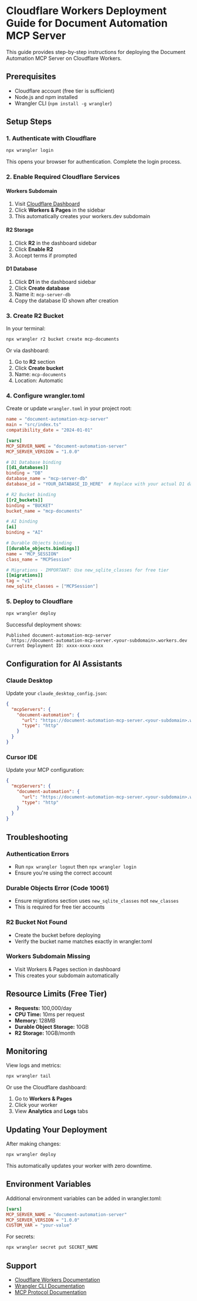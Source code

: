 # Cloudflare Workers Deployment Guide for Document Automation MCP Server

This guide provides step-by-step instructions for deploying the Document Automation MCP Server on Cloudflare Workers.

## Prerequisites

- Cloudflare account (free tier is sufficient)
- Node.js and npm installed
- Wrangler CLI (`npm install -g wrangler`)

## Setup Steps

### 1. Authenticate with Cloudflare

```bash
npx wrangler login
```

This opens your browser for authentication. Complete the login process.

### 2. Enable Required Cloudflare Services

#### Workers Subdomain
1. Visit [Cloudflare Dashboard](https://dash.cloudflare.com)
2. Click **Workers & Pages** in the sidebar
3. This automatically creates your workers.dev subdomain

#### R2 Storage
1. Click **R2** in the dashboard sidebar
2. Click **Enable R2**
3. Accept terms if prompted

#### D1 Database
1. Click **D1** in the dashboard sidebar
2. Click **Create database**
3. Name it: `mcp-server-db`
4. Copy the database ID shown after creation

### 3. Create R2 Bucket

In your terminal:
```bash
npx wrangler r2 bucket create mcp-documents
```

Or via dashboard:
1. Go to **R2** section
2. Click **Create bucket**
3. Name: `mcp-documents`
4. Location: Automatic

### 4. Configure wrangler.toml

Create or update `wrangler.toml` in your project root:

```toml
name = "document-automation-mcp-server"
main = "src/index.ts"
compatibility_date = "2024-01-01"

[vars]
MCP_SERVER_NAME = "document-automation-server"
MCP_SERVER_VERSION = "1.0.0"

# D1 Database binding
[[d1_databases]]
binding = "DB"
database_name = "mcp-server-db"
database_id = "YOUR_DATABASE_ID_HERE"  # Replace with your actual D1 database ID

# R2 Bucket binding
[[r2_buckets]]
binding = "BUCKET"
bucket_name = "mcp-documents"

# AI binding
[ai]
binding = "AI"

# Durable Objects binding
[[durable_objects.bindings]]
name = "MCP_SESSION"
class_name = "MCPSession"

# Migrations - IMPORTANT: Use new_sqlite_classes for free tier
[[migrations]]
tag = "v1"
new_sqlite_classes = ["MCPSession"]
```

### 5. Deploy to Cloudflare

```bash
npx wrangler deploy
```

Successful deployment shows:
```
Published document-automation-mcp-server
  https://document-automation-mcp-server.<your-subdomain>.workers.dev
Current Deployment ID: xxxx-xxxx-xxxx
```

## Configuration for AI Assistants

### Claude Desktop

Update your `claude_desktop_config.json`:

```json
{
  "mcpServers": {
    "document-automation": {
      "url": "https://document-automation-mcp-server.<your-subdomain>.workers.dev",
      "type": "http"
    }
  }
}
```

### Cursor IDE

Update your MCP configuration:

```json
{
  "mcpServers": {
    "document-automation": {
      "url": "https://document-automation-mcp-server.<your-subdomain>.workers.dev",
      "type": "http"
    }
  }
}
```

## Troubleshooting

### Authentication Errors
- Run `npx wrangler logout` then `npx wrangler login`
- Ensure you're using the correct account

### Durable Objects Error (Code 10061)
- Ensure migrations section uses `new_sqlite_classes` not `new_classes`
- This is required for free tier accounts

### R2 Bucket Not Found
- Create the bucket before deploying
- Verify the bucket name matches exactly in wrangler.toml

### Workers Subdomain Missing
- Visit Workers & Pages section in dashboard
- This creates your subdomain automatically

## Resource Limits (Free Tier)

- **Requests:** 100,000/day
- **CPU Time:** 10ms per request
- **Memory:** 128MB
- **Durable Object Storage:** 10GB
- **R2 Storage:** 10GB/month

## Monitoring

View logs and metrics:
```bash
npx wrangler tail
```

Or use the Cloudflare dashboard:
1. Go to **Workers & Pages**
2. Click your worker
3. View **Analytics** and **Logs** tabs

## Updating Your Deployment

After making changes:
```bash
npx wrangler deploy
```

This automatically updates your worker with zero downtime.

## Environment Variables

Additional environment variables can be added in wrangler.toml:

```toml
[vars]
MCP_SERVER_NAME = "document-automation-server"
MCP_SERVER_VERSION = "1.0.0"
CUSTOM_VAR = "your-value"
```

For secrets:
```bash
npx wrangler secret put SECRET_NAME
```

## Support

- [Cloudflare Workers Documentation](https://developers.cloudflare.com/workers/)
- [Wrangler CLI Documentation](https://developers.cloudflare.com/workers/wrangler/)
- [MCP Protocol Documentation](https://modelcontextprotocol.io/)